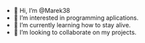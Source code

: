 - 👋 Hi, I’m @Marek38
- 👀 I’m interested in programming aplications.
- 🌱 I’m currently learning how to stay alive.
- 💞️ I’m looking to collaborate on my projects.


<!---
Marek38/Marek38 is a ✨ special ✨ repository because its `README.md` (this file) appears on your GitHub profile.
You can click the Preview link to take a look at your changes.
--->

